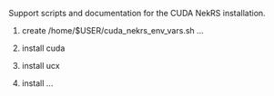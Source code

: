 Support scripts and documentation for the CUDA NekRS installation.

1) create /home/$USER/cuda_nekrs_env_vars.sh
...   
2) install cuda

3) install ucx

4) install ...
